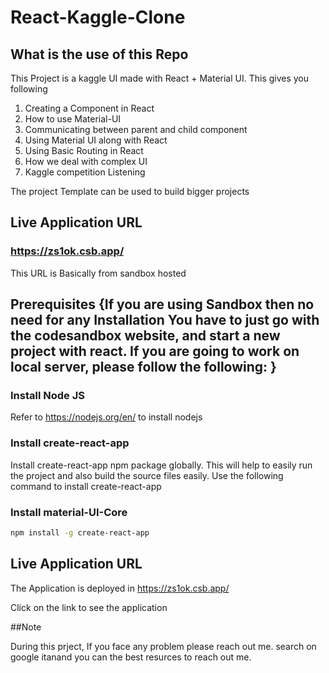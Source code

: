 # React-Kaggle-Clone

## What is the use of this Repo

This Project is a kaggle UI made with React + Material UI. This gives you following

1. Creating a Component in React
2. How to use Material-UI
3. Communicating between parent and child component
4. Using Material UI  along with React
5. Using Basic Routing in React
6. How we deal with complex UI
7. Kaggle competition Listening



The project Template can be used to build bigger projects

## Live Application URL

### https://zs1ok.csb.app/
This URL is Basically from sandbox hosted 

## Prerequisites {If you are using Sandbox then no need for any Installation You have to just go with the codesandbox website, and start a new project with react. If you are going to work on local server, please follow the following: }

### Install Node JS
Refer to https://nodejs.org/en/ to install nodejs

### Install create-react-app
Install create-react-app npm package globally. This will help to easily run the project and also build the source files easily. Use the following command to install create-react-app

### Install material-UI-Core

```bash
npm install -g create-react-app
```
## Live Application URL

The Application is deployed in https://zs1ok.csb.app/

Click on the link to see the application 

##Note

During this prject, If you face any problem please reach out me. search on google itanand you can the best resurces to reach out me.
